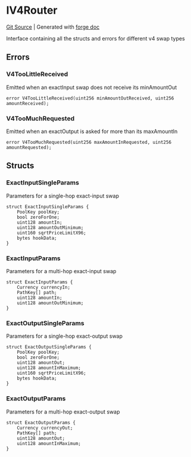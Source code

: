 # IV4Router
[Git Source](https://github.com/Uniswap/v4-periphery/blob/47e3c30ae8a0d7c086bf3e41bd0e7e3a854e280b/src/interfaces/IV4Router.sol)
| Generated with [forge doc](https://book.getfoundry.sh/reference/forge/forge-doc)

Interface containing all the structs and errors for different v4 swap types


## Errors
### V4TooLittleReceived
Emitted when an exactInput swap does not receive its minAmountOut


```solidity
error V4TooLittleReceived(uint256 minAmountOutReceived, uint256 amountReceived);
```

### V4TooMuchRequested
Emitted when an exactOutput is asked for more than its maxAmountIn


```solidity
error V4TooMuchRequested(uint256 maxAmountInRequested, uint256 amountRequested);
```

## Structs
### ExactInputSingleParams
Parameters for a single-hop exact-input swap


```solidity
struct ExactInputSingleParams {
    PoolKey poolKey;
    bool zeroForOne;
    uint128 amountIn;
    uint128 amountOutMinimum;
    uint160 sqrtPriceLimitX96;
    bytes hookData;
}
```

### ExactInputParams
Parameters for a multi-hop exact-input swap


```solidity
struct ExactInputParams {
    Currency currencyIn;
    PathKey[] path;
    uint128 amountIn;
    uint128 amountOutMinimum;
}
```

### ExactOutputSingleParams
Parameters for a single-hop exact-output swap


```solidity
struct ExactOutputSingleParams {
    PoolKey poolKey;
    bool zeroForOne;
    uint128 amountOut;
    uint128 amountInMaximum;
    uint160 sqrtPriceLimitX96;
    bytes hookData;
}
```

### ExactOutputParams
Parameters for a multi-hop exact-output swap


```solidity
struct ExactOutputParams {
    Currency currencyOut;
    PathKey[] path;
    uint128 amountOut;
    uint128 amountInMaximum;
}
```

